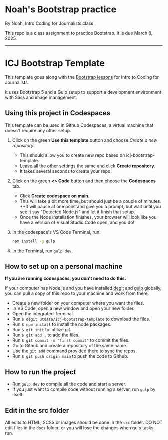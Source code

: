 # Noah's Bootstrap practice

By Noah, Intro Coding for Journalists class

This repo is a class assignment to practice Bootstrap. It is due March 8, 2025.

---
# ICJ Bootstrap Template

This template goes along with the [Bootstrap lessons](https://utdata.github.io/icj-class/bs-00-intro.html) for Intro to Coding for Journalists.

It uses Bootstrap 5 and a Gulp setup to support a development environment with Sass and image management.

## Using this project in Codespaces

This template can be used in Github Codespaces, a virtual machine that doesn't require any other setup.

1. Click on the green **Use this template** button and choose _Create a new repository_.
    - This should allow you to create new repo based on icj-bootstrap-template.
    - Leave all the other settings the same and click **Create repository**.
    - It takes several seconds to create your repo.
1. Click on the green **<> Code** button and then choose the **Codespaces** tab.
    - Click **Create codespace on main**.
    - This will take a bit more time, but should just be a couple of minutes. **It will pause at one point and give you a prompt, but wait until you see it say "Detected Node.js" and let it finish that setup.
    - Once the Node installation finishes, your browser will look like you have a version of Visual Studio Code open, and you do!
1. In the codespace's VS Code Terminal, run:

    ```bash
    npm install -g gulp
    ```

1. In the Terminal, run `gulp dev`.

## How to set up on a personal machine

**If you are running codespaces, you don't need to do this.**

If your computer has Node.js and you have installed [degit](https://www.npmjs.com/package/degit) and [gulp](https://www.npmjs.com/package/gulp) globally, you can pull a copy of this repo to your machine and work from there.

- Create a new folder on your computer where you want the files.
- In VS Code, open a new window and open your new folder.
- Open the integrated Terminal.
- Run `$ degit utdata/icj-bootstrap-template` to download the files.
- Run `$ npm install` to install the node packages.
- Run `$ git init` to intilize git.
- Run `$ git add .` to add the files.
- Run `$ git commit -m "first commit"` to commit the files.
- Go to Github and create a repository of the same name.
- Use the `git add` command provided there to sync the repos.
- Run `$ git push origin main` to push the code to Github.

## How to run the project

- Run `gulp dev` to compile all the code and start a server.
- If you just want to compile code without running a server, run `gulp` by itself.

## Edit in the src folder

All edits to HTML, SCSS or images should be done in the `src` folder. DO NOT edit files in the `docs` folder, or you will lose the changes when gulp tasks run.
